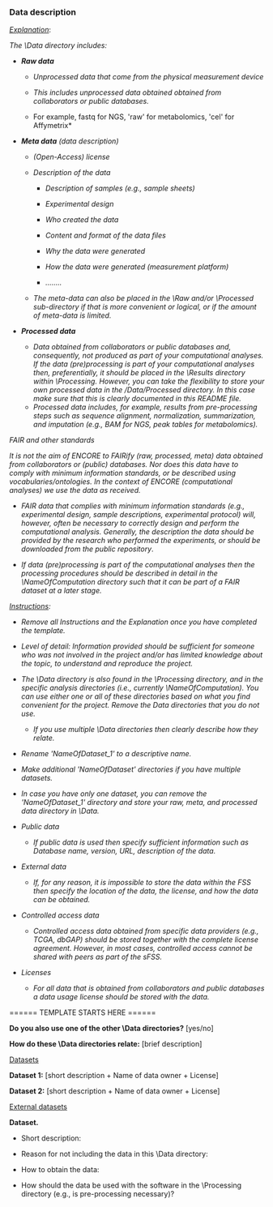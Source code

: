 ### Data description  



<u>*Explanation*</u>:



*The \Data directory includes:*

* ***Raw data***

  * *Unprocessed data that come from the physical measurement device* 

  * *This includes unprocessed data obtained obtained from collaborators or public databases.* 

  * For example, fastq for NGS, 'raw' for metabolomics, 'cel' for Affymetrix*

    

* ***Meta data** (data description)*

  * *(Open-Access) license*

  * *Description of the data*

    * *Description of samples (e.g., sample sheets)*

    * *Experimental design*

    * *Who created the data*

    * *Content and format of the data files*

    * *Why the data were generated*

    * *How the data were generated (measurement platform)* 

    * *........*

  * *The meta-data can also be placed in the \Raw and/or \Processed sub-directory if that is more convenient or logical, or if the amount of meta-data is limited.*

    

* ***Processed data***

  * *Data obtained from collaborators or public databases and, consequently, not produced as part of your computational analyses. If the data (pre)processing is part of your computational analyses then, preferentially, it should be placed in the \Results directory within \Processing. However, you can take the flexibility to store your own processed data in the /Data/Processed directory. In this case make sure that this is clearly documented in this README file.*  
  * *Processed data includes, for example, results from pre-processing steps such as sequence alignment, normalization, summarization, and imputation (e.g., BAM for NGS, peak tables for metabolomics).* 



*FAIR and other standards*

*It is not the aim of ENCORE to FAIRify (raw, processed, meta) data obtained from collaborators or (public) databases. Nor does this data have to comply with minimum information standards, or be described using vocabularies/ontologies. In the context of ENCORE  (computational analyses) we use the data as received.* 

* *FAIR data that complies with minimum information standards (e.g., experimental design, sample descriptions, experimental protocol) will, however, often be necessary to correctly design and perform the computational analysis.* *Generally, the description the data  should be provided by the research who  performed the experiments, or should be downloaded from the public repository*.

* *If  data (pre)processing is part of the computational analyses then the processing procedures should be described in detail in the \NameOfComputation directory such that it can be part of a FAIR dataset at a later stage.*



*<u>Instructions</u>:* 

* *Remove all Instructions and the Explanation once you have completed the template.*
* *Level of detail: Information provided should be sufficient for someone who was not involved in the project and/or has limited knowledge about the topic,  to understand and reproduce the project.* 



* *The \Data directory is also found in the \Processing directory, and in the specific analysis directories (i.e., currently \NameOfComputation). You can use either one or all of these directories based on what you find convenient for the project. Remove the Data directories that you do not use.* 
  * *If you use multiple \Data directories then clearly describe how they relate.* 

* *Rename 'NameOfDataset_1' to a descriptive name.* 
* *Make additional 'NameOfDataset' directories if you have multiple datasets.*
* *In case you have only one dataset, you can remove the 'NameOfDataset_1' directory and store your raw, meta, and processed data directory in \Data.*



* *Public data*
  * *If public data is used then specify sufficient information such as Database name, version, URL, description of the data.* 

* *External data*
  * *If, for any reason, it is impossible to store the data within the FSS then specify the location of the data, the license, and how the data can be obtained.*

* *Controlled access data*
  * *Controlled access data obtained from specific data providers (e.g., TCGA, dbGAP) should be stored  together with the complete license agreement. However, in most cases, controlled access cannot be shared with peers as part of the sFSS.*

* *Licenses*
  * *For all data that is obtained from collaborators and public databases a data usage license should be stored with the data.*





====== TEMPLATE STARTS HERE ======



**Do you also use one of the other \Data directories?** [yes/no]

**How do these \Data directories relate:** [brief description]



<u>Datasets </u>

**Dataset 1:** [short description + Name of data owner + License]



**Dataset 2:** [short description + Name of data owner + License]



<u>External datasets</u>

**Dataset.**

* Short description:

* Reason for not including the data in this \Data directory:

* How to obtain the data:

* How should the data be used with the software in the \Processing directory (e.g., is pre-processing necessary)?



 





 

